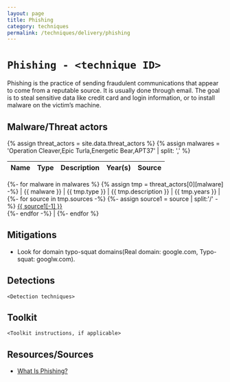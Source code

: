 ```yaml
---
layout: page
title: Phishing
category: techniques
permalink: /techniques/delivery/phishing
---
```

# `Phishing - <technique ID>`

Phishing is the practice of sending fraudulent communications that appear to come from a reputable source. It is usually done through email. The goal is to steal sensitive data like credit card and login information, or to install malware on the victim’s machine.

## Malware/Threat actors

<!-- Threat actors table -->
{% assign threat_actors = site.data.threat_actors %}
{% assign malwares = 'Operation Cleaver,Epic Turla,Energetic Bear,APT37' | split: ',' %}

| Name | Type | Description | Year(s) | Source |
| --- | --- | --- | --- | - |
{%- for malware in malwares %}
    {% assign tmp = threat_actors[0][malware] -%}
    | {{ malware }} | {{ tmp.type }} | {{ tmp.description }} | {{ tmp.years }} |
    {%- for source in tmp.sources -%}
        {%- assign source1 = source | split:'/' -%}
            <a href="{{ source }}">{{ source1[-1] }}</a><br>
    {%- endfor -%}
    |
{%- endfor %}

## Mitigations

* Look for domain typo-squat domains(Real domain: google.com, Typo-squat: googlw.com).

## Detections

`<Detection techniques>`

## Toolkit

`<Toolkit instructions, if applicable>`

## Resources/Sources

* [What Is Phishing?](https://www.cisco.com/c/en/us/products/security/email-security/what-is-phishing.html)
